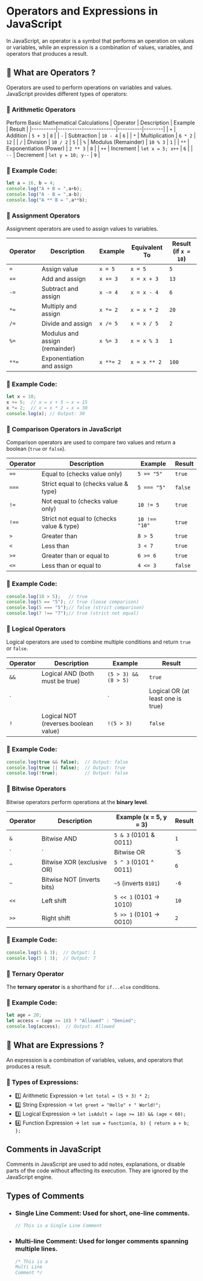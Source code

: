# Operators and Expressions in JavaScript
In JavaScript, an operator is a symbol that performs an operation on values or variables, while an expression is a combination of values, variables, and operators that produces a result.


## 📌 What are Operators ?
Operators are used to perform operations on variables and values. JavaScript provides different types of operators:

### 🔸 Arithmetic Operators
Perform Basic Mathematical Calculations
| Operator | Description            | Example  | Result |
|----------|------------------------|----------|--------|
| `+`      | Addition               | `5 + 3`  | `8`    |
| `-`      | Subtraction            | `10 - 4` | `6`    |
| `*`      | Multiplication         | `6 * 2`  | `12`   |
| `/`      | Division               | `10 / 2` | `5`    |
| `%`      | Modulus (Remainder)    | `10 % 3` | `1`    |
| `**`     | Exponentiation (Power) | `2 ** 3` | `8`    |
| `++`     | Increment              | `let x = 5; x++` | `6` |
| `--`     | Decrement              | `let y = 10; y--` | `9` |

### 🔹 Example Code:
```js
let a = 16, b = 4;
console.log("A + B = ",a+b);
console.log("A - B = ",a-b);
console.log("A ** B = ",a**b);
```

### 🔸 Assignment Operators
Assignment operators are used to assign values to variables.

| Operator | Description                    | Example          | Equivalent To  | Result (if `x = 10`) |
|----------|--------------------------------|------------------|---------------|------------------|
| `=`      | Assign value                   | `x = 5`          | `x = 5`       | `5`              |
| `+=`     | Add and assign                 | `x += 3`         | `x = x + 3`   | `13`             |
| `-=`     | Subtract and assign            | `x -= 4`         | `x = x - 4`   | `6`              |
| `*=`     | Multiply and assign            | `x *= 2`         | `x = x * 2`   | `20`             |
| `/=`     | Divide and assign              | `x /= 5`         | `x = x / 5`   | `2`              |
| `%=`     | Modulus and assign (remainder) | `x %= 3`         | `x = x % 3`   | `1`              |
| `**=`    | Exponentiation and assign      | `x **= 2`        | `x = x ** 2`  | `100`            |

### 🔹 Example Code:
```js
let x = 10;
x += 5;  // x = x + 5 → x = 15
x *= 2;  // x = x * 2 → x = 30
console.log(x); // Output: 30
```

### 🔸 Comparison Operators in JavaScript  

Comparison operators are used to compare two values and return a boolean (`true` or `false`).

| Operator | Description                         | Example        | Result |
|----------|-------------------------------------|---------------|--------|
| `==`     | Equal to (checks value only)       | `5 == "5"`    | `true` |
| `===`    | Strict equal to (checks value & type) | `5 === "5"`   | `false` |
| `!=`     | Not equal to (checks value only)   | `10 != 5`     | `true` |
| `!==`    | Strict not equal to (checks value & type) | `10 !== "10"` | `true` |
| `>`      | Greater than                       | `8 > 5`       | `true` |
| `<`      | Less than                          | `3 < 7`       | `true` |
| `>=`     | Greater than or equal to           | `6 >= 6`      | `true` |
| `<=`     | Less than or equal to              | `4 <= 3`      | `false` |

### 🔹 Example Code:
```js
console.log(10 > 5);   // true
console.log(5 == "5"); // true (loose comparison)
console.log(5 === "5");// false (strict comparison)
console.log(7 !== "7");// true (strict not equal)
```

### 🔸 Logical Operators  
Logical operators are used to combine multiple conditions and return `true` or `false`.

| Operator | Description                          | Example              | Result  |
|----------|--------------------------------------|----------------------|---------|
| `&&`     | Logical AND (both must be true)     | `(5 > 3) && (8 > 5)` | `true`  |
| `||`     | Logical OR (at least one is true)   | `(5 < 3) || (8 > 5)` | `true`  |
| `!`      | Logical NOT (reverses boolean value)| `!(5 > 3)`           | `false` |

### 🔹 Example Code:
```js
console.log(true && false);  // Output: false
console.log(true || false);  // Output: true
console.log(!true);          // Output: false
```

### 🔸 Bitwise Operators  
Bitwise operators perform operations at the **binary level**.

| Operator | Description               | Example (x = 5, y = 3) | Result  |
|----------|---------------------------|------------------------|---------|
| `&`      | Bitwise AND                | `5 & 3`  (0101 & 0011) | `1`     |
| `|`      | Bitwise OR                 | `5 | 3`  (0101 | 0011) | `7`     |
| `^`      | Bitwise XOR (exclusive OR) | `5 ^ 3`  (0101 ^ 0011) | `6`     |
| `~`      | Bitwise NOT (inverts bits) | `~5` (inverts `0101`)  | `-6`    |
| `<<`     | Left shift                 | `5 << 1` (0101 → 1010) | `10`    |
| `>>`     | Right shift                | `5 >> 1` (0101 → 0010) | `2`     |

### 🔹 Example Code:
```js
console.log(5 & 3);  // Output: 1
console.log(5 | 3);  // Output: 7
```

### 🔸 Ternary Operator
The **ternary operator** is a shorthand for `if...else` conditions.  

### 🔹 Example Code:
```js
let age = 20;
let access = (age >= 18) ? "Allowed" : "Denied";
console.log(access);  // Output: Allowed
```
## 📌 What are Expressions ?
An expression is a combination of variables, values, and operators that produces a result.
### 🔸 Types of Expressions:
- 1️⃣ Arithmetic Expression → `let total = (5 + 3) * 2;`
- 2️⃣ String Expression → `let greet = "Hello" + " World!";`
- 3️⃣ Logical Expression → `let isAdult = (age >= 18) && (age < 60);`
- 4️⃣ Function Expression → `let sum = function(a, b) { return a + b; };`

## Comments in JavaScript
Comments in JavaScript are used to add notes, explanations, or disable parts of the code without affecting its execution. They are ignored by the JavaScript engine.

## Types of Comments
- ### Single Line Comment: Used for short, one-line comments.
    ```js
    // This is a Single Line Comment
    ```
- ### Multi-line Comment: Used for longer comments spanning multiple lines.
    ```js
    /* This is a 
    Multi Line 
    Comment */
    ```

